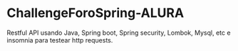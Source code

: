 # ChallengeForoSpring-ALURA
Restful API usando Java, Spring boot, Spring security, Lombok, Mysql, etc e insomnia para testear http requests.
